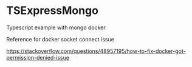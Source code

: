 # TSExpressMongo
Typescript example with mongo docker



Reference for docker socket connect issue

https://stackoverflow.com/questions/48957195/how-to-fix-docker-got-permission-denied-issue

